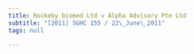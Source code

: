 ```yaml
---
title: Rockeby biomed Ltd v Alpha Advisory Pte Ltd
subtitle: "[2011] SGHC 155 / 22\_June\_2011"
tags: null

---
```


